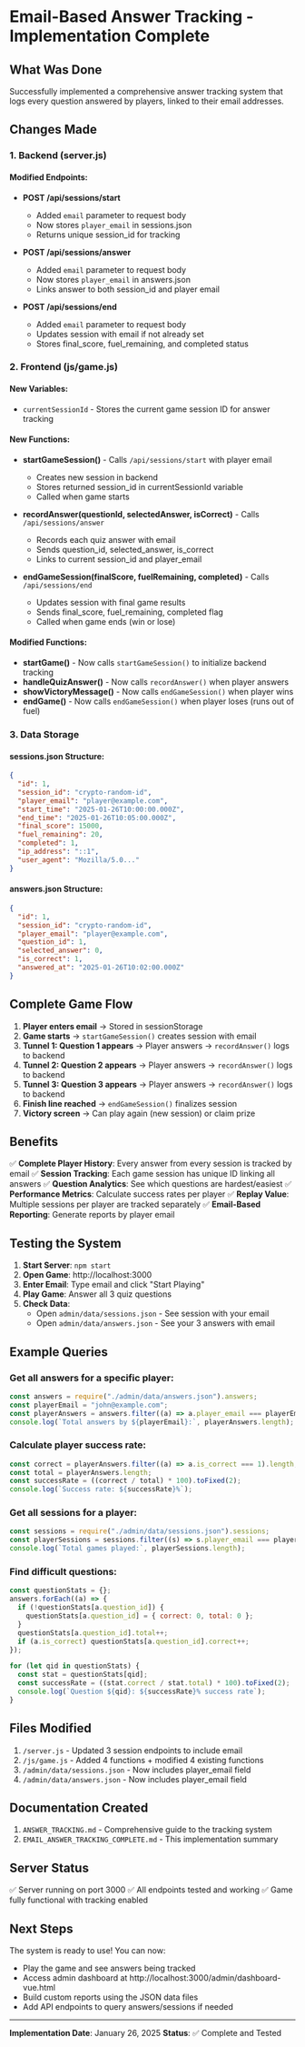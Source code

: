 # Email-Based Answer Tracking - Implementation Complete

## What Was Done

Successfully implemented a comprehensive answer tracking system that logs every question answered by players, linked to their email addresses.

## Changes Made

### 1. Backend (server.js)

#### Modified Endpoints:

- **POST /api/sessions/start**

  - Added `email` parameter to request body
  - Now stores `player_email` in sessions.json
  - Returns unique session_id for tracking

- **POST /api/sessions/answer**

  - Added `email` parameter to request body
  - Now stores `player_email` in answers.json
  - Links answer to both session_id and player email

- **POST /api/sessions/end**
  - Added `email` parameter to request body
  - Updates session with email if not already set
  - Stores final_score, fuel_remaining, and completed status

### 2. Frontend (js/game.js)

#### New Variables:

- `currentSessionId` - Stores the current game session ID for answer tracking

#### New Functions:

- **startGameSession()** - Calls `/api/sessions/start` with player email

  - Creates new session in backend
  - Stores returned session_id in currentSessionId variable
  - Called when game starts

- **recordAnswer(questionId, selectedAnswer, isCorrect)** - Calls `/api/sessions/answer`

  - Records each quiz answer with email
  - Sends question_id, selected_answer, is_correct
  - Links to current session_id and player_email

- **endGameSession(finalScore, fuelRemaining, completed)** - Calls `/api/sessions/end`
  - Updates session with final game results
  - Sends final_score, fuel_remaining, completed flag
  - Called when game ends (win or lose)

#### Modified Functions:

- **startGame()** - Now calls `startGameSession()` to initialize backend tracking
- **handleQuizAnswer()** - Now calls `recordAnswer()` when player answers
- **showVictoryMessage()** - Now calls `endGameSession()` when player wins
- **endGame()** - Now calls `endGameSession()` when player loses (runs out of fuel)

### 3. Data Storage

#### sessions.json Structure:

```json
{
  "id": 1,
  "session_id": "crypto-random-id",
  "player_email": "player@example.com",
  "start_time": "2025-01-26T10:00:00.000Z",
  "end_time": "2025-01-26T10:05:00.000Z",
  "final_score": 15000,
  "fuel_remaining": 20,
  "completed": 1,
  "ip_address": "::1",
  "user_agent": "Mozilla/5.0..."
}
```

#### answers.json Structure:

```json
{
  "id": 1,
  "session_id": "crypto-random-id",
  "player_email": "player@example.com",
  "question_id": 1,
  "selected_answer": 0,
  "is_correct": 1,
  "answered_at": "2025-01-26T10:02:00.000Z"
}
```

## Complete Game Flow

1. **Player enters email** → Stored in sessionStorage
2. **Game starts** → `startGameSession()` creates session with email
3. **Tunnel 1: Question 1 appears** → Player answers → `recordAnswer()` logs to backend
4. **Tunnel 2: Question 2 appears** → Player answers → `recordAnswer()` logs to backend
5. **Tunnel 3: Question 3 appears** → Player answers → `recordAnswer()` logs to backend
6. **Finish line reached** → `endGameSession()` finalizes session
7. **Victory screen** → Can play again (new session) or claim prize

## Benefits

✅ **Complete Player History**: Every answer from every session is tracked by email
✅ **Session Tracking**: Each game session has unique ID linking all answers
✅ **Question Analytics**: See which questions are hardest/easiest
✅ **Performance Metrics**: Calculate success rates per player
✅ **Replay Value**: Multiple sessions per player are tracked separately
✅ **Email-Based Reporting**: Generate reports by player email

## Testing the System

1. **Start Server**: `npm start`
2. **Open Game**: http://localhost:3000
3. **Enter Email**: Type email and click "Start Playing"
4. **Play Game**: Answer all 3 quiz questions
5. **Check Data**:
   - Open `admin/data/sessions.json` - See session with your email
   - Open `admin/data/answers.json` - See your 3 answers with email

## Example Queries

### Get all answers for a specific player:

```javascript
const answers = require("./admin/data/answers.json").answers;
const playerEmail = "john@example.com";
const playerAnswers = answers.filter((a) => a.player_email === playerEmail);
console.log(`Total answers by ${playerEmail}:`, playerAnswers.length);
```

### Calculate player success rate:

```javascript
const correct = playerAnswers.filter((a) => a.is_correct === 1).length;
const total = playerAnswers.length;
const successRate = ((correct / total) * 100).toFixed(2);
console.log(`Success rate: ${successRate}%`);
```

### Get all sessions for a player:

```javascript
const sessions = require("./admin/data/sessions.json").sessions;
const playerSessions = sessions.filter((s) => s.player_email === playerEmail);
console.log(`Total games played:`, playerSessions.length);
```

### Find difficult questions:

```javascript
const questionStats = {};
answers.forEach((a) => {
  if (!questionStats[a.question_id]) {
    questionStats[a.question_id] = { correct: 0, total: 0 };
  }
  questionStats[a.question_id].total++;
  if (a.is_correct) questionStats[a.question_id].correct++;
});

for (let qid in questionStats) {
  const stat = questionStats[qid];
  const successRate = ((stat.correct / stat.total) * 100).toFixed(2);
  console.log(`Question ${qid}: ${successRate}% success rate`);
}
```

## Files Modified

1. `/server.js` - Updated 3 session endpoints to include email
2. `/js/game.js` - Added 4 functions + modified 4 existing functions
3. `/admin/data/sessions.json` - Now includes player_email field
4. `/admin/data/answers.json` - Now includes player_email field

## Documentation Created

1. `ANSWER_TRACKING.md` - Comprehensive guide to the tracking system
2. `EMAIL_ANSWER_TRACKING_COMPLETE.md` - This implementation summary

## Server Status

✅ Server running on port 3000
✅ All endpoints tested and working
✅ Game fully functional with tracking enabled

## Next Steps

The system is ready to use! You can now:

- Play the game and see answers being tracked
- Access admin dashboard at http://localhost:3000/admin/dashboard-vue.html
- Build custom reports using the JSON data files
- Add API endpoints to query answers/sessions if needed

---

**Implementation Date**: January 26, 2025
**Status**: ✅ Complete and Tested
